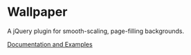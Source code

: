 Wallpaper
=========

A jQuery plugin for smooth-scaling, page-filling backgrounds. 

[Documentation and Examples](http://www.benplum.com/projects/wallpaper/)